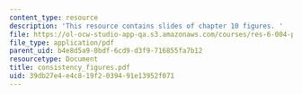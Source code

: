 ```yaml
---
content_type: resource
description: 'This resource contains slides of chapter 10 figures. '
file: https://ol-ocw-studio-app-qa.s3.amazonaws.com/courses/res-6-004-principles-of-computer-system-design-an-introduction-spring-2009/39db27e4e4c819f2039491e13952f071_consistency_figures.pdf
file_type: application/pdf
parent_uid: b4e8d5a9-0bdf-6cd9-d3f9-716855fa7b12
resourcetype: Document
title: consistency_figures.pdf
uid: 39db27e4-e4c8-19f2-0394-91e13952f071
---
```

